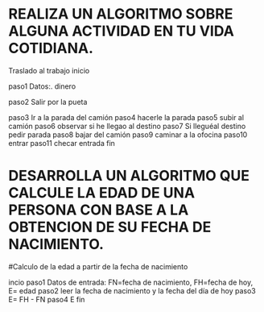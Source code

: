 # REALIZA UN ALGORITMO SOBRE ALGUNA ACTIVIDAD EN TU VIDA COTIDIANA.

Traslado al trabajo
inicio

paso1 Datos:. dinero

paso2 Salir por la pueta

paso3 Ir a la parada del camión
paso4 hacerle la parada
paso5 subir al camión
paso6 observar si he llegao al destino
paso7 Si lleguéal destino pedir parada
paso8 bajar del camión
paso9 caminar a la ofocina
paso10 entrar
paso11 checar entrada
fin





# DESARROLLA UN ALGORITMO QUE CALCULE LA EDAD DE UNA PERSONA CON BASE A LA OBTENCION DE SU FECHA DE NACIMIENTO.

#Calculo de la edad a partir de la fecha de nacimiento

incio 
paso1 Datos de entrada: FN=fecha de nacimiento, FH=fecha de hoy, E= edad
paso2 leer la fecha de nacimiento y la fecha del día de hoy
paso3 E= FH - FN
paso4 E
fin
